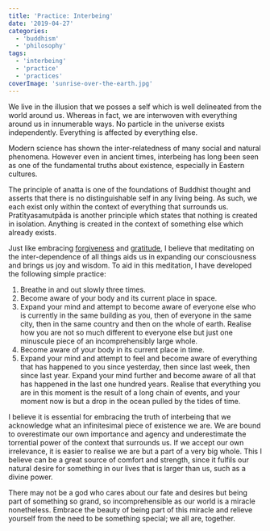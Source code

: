 ```yaml
---
title: 'Practice: Interbeing'
date: '2019-04-27'
categories:
  - 'buddhism'
  - 'philosophy'
tags:
  - 'interbeing'
  - 'practice'
  - 'practices'
coverImage: 'sunrise-over-the-earth.jpg'
---
```


We live in the illusion that we posses a self which is well delineated from the world around us. Whereas in fact, we are interwoven with everything around us in innumerable ways. No particle in the universe exists independently. Everything is affected by everything else.

Modern science has shown the inter-relatedness of many social and natural phenomena. However even in ancient times, interbeing has long been seen as one of the fundamental truths about existence, especially in Eastern cultures.

The principle of anatta is one of the foundations of Buddhist thought and asserts that there is no distinguishable self in any living being. As such, we each exist only within the context of everything that surrounds us. Pratītyasamutpāda is another principle which states that nothing is created in isolation. Anything is created in the context of something else which already exists.

Just like embracing [forgiveness](https://maxrohde.com/2019/04/07/practice-forgiveness/) and [gratitude](https://maxrohde.com/2019/04/21/practice-gratitude/), I believe that meditating on the inter-dependence of all things aids us in expanding our consciousness and brings us joy and wisdom. To aid in this meditation, I have developed the following simple practice:

1. Breathe in and out slowly three times.
2. Become aware of your body and its current place in space.
3. Expand your mind and attempt to become aware of everyone else who is currently in the same building as you, then of everyone in the same city, then in the same country and then on the whole of earth. Realise how you are not so much different to everyone else but just one minuscule piece of an incomprehensibly large whole.
4. Become aware of your body in its current place in time.
5. Expand your mind and attempt to feel and become aware of everything that has happened to you since yesterday, then since last week, then since last year. Expand your mind further and become aware of all that has happened in the last one hundred years. Realise that everything you are in this moment is the result of a long chain of events, and your moment now is but a drop in the ocean pulled by the tides of time.

I believe it is essential for embracing the truth of interbeing that we acknowledge what an infinitesimal piece of existence we are. We are bound to overestimate our own importance and agency and underestimate the torrential power of the context that surrounds us. If we accept our own irrelevance, it is easier to realise we are but a part of a very big whole. This I believe can be a great source of comfort and strength, since it fulfils our natural desire for something in our lives that is larger than us, such as a divine power.

There may not be a god who cares about our fate and desires but being part of something so grand, so incomprehensible as our world is a miracle nonetheless. Embrace the beauty of being part of this miracle and relieve yourself from the need to be something special; we all are, together.
